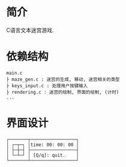 # 简介
C语言文本迷宫游戏.

# 依赖结构
```
main.c
├ maze_gen.c : 迷宫的生成, 移动, 迷宫相关的类型
├ keys_input.c : 处理用户按键输入
├ rendering.c : 迷宫的绘制, 界面的绘制, (计时)
...
```

# 界面设计
```
┌───────┬─────────────────┐
│ ┌─┬─┐ │time: 00: 00: 00 │
│ ├─┼─┤ ├─────────────────┤
│ └─┴─┘ │ [Q/q]: quit.    │
└───────┴─────────────────┘
```

